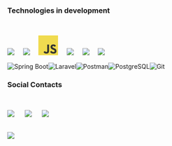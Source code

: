 

### Technologies in development
<br>

<img src="https://cdn.jsdelivr.net/gh/devicons/devicon@latest/icons/html5/html5-original.svg" height="45px"/>&nbsp;&nbsp;&nbsp;&nbsp;
<img src="https://cdn.jsdelivr.net/gh/devicons/devicon@latest/icons/css3/css3-original.svg" height="45px"/>&nbsp;&nbsp;&nbsp;&nbsp;
<img alt="JS" title="JavaScript" width="45px" src="https://raw.githubusercontent.com/github/explore/master/topics/javascript/javascript.png"/>&nbsp;&nbsp;&nbsp;&nbsp;
<img src="https://cdn.jsdelivr.net/gh/devicons/devicon@latest/icons/java/java-original.svg" height="50px"/>&nbsp;&nbsp;&nbsp;&nbsp;
<img src="https://cdn.jsdelivr.net/gh/devicons/devicon@latest/icons/php/php-original.svg" height="50px"/>&nbsp;&nbsp;&nbsp;&nbsp;
<img src="https://cdn.jsdelivr.net/gh/devicons/devicon@latest/icons/sqldeveloper/sqldeveloper-original.svg" height="50px" />
          
<div style="display: flex">
  <img src="https://img.shields.io/badge/-Spring%20Boot-6DB33F?style=flat&logo=springboot&logoColor=white&background=000000" alt="Spring Boot">
  <img src="https://img.shields.io/badge/-Laravel-E74430?style=flat&logo=laravel&logoColor=white&background=000000" alt="Laravel">
  <img src="https://img.shields.io/badge/-Postman-333333?style=flat&logo=postman" alt="Postman">
  <img src="https://img.shields.io/badge/-PostgreSQL-333333?style=flat&logo=postgresql" alt="PostgreSQL">
  <img src="https://img.shields.io/badge/-Git-333333?style=flat&logo=git" alt="Git">
</div>



### Social Contacts
<br>

<a href="https://www.linkedin.com/in/joaobotoni/"><img src="https://cdn2.iconfinder.com/data/icons/social-media-2285/512/1_Linkedin_unofficial_colored_svg-128.png" width="40"></a> &nbsp;&nbsp;&nbsp;&nbsp;
<a href="https://www.instagram.com/joaobotoni/"><img src="https://cdn2.iconfinder.com/data/icons/social-icons-33/128/Instagram-128.png" width="40"></a> &nbsp;&nbsp;&nbsp;&nbsp;
<a href="mailto:joaobotoni@outlook.com"><img src="https://cdn4.iconfinder.com/data/icons/social-media-logos-6/512/74-outlook-1024.png" width="40"></a> &nbsp;&nbsp;&nbsp;&nbsp;

<br>

<img src="https://streak-stats.vercel.app/?user=joaobotoni&count_private=true&theme=dark&border_radius=10&bg_color=000000&ring=ffffff&fire=ffffff&currStreakLabel=ffffff&sideNums=ffffff&dates=ffffff&hide_border=true" width="400">


